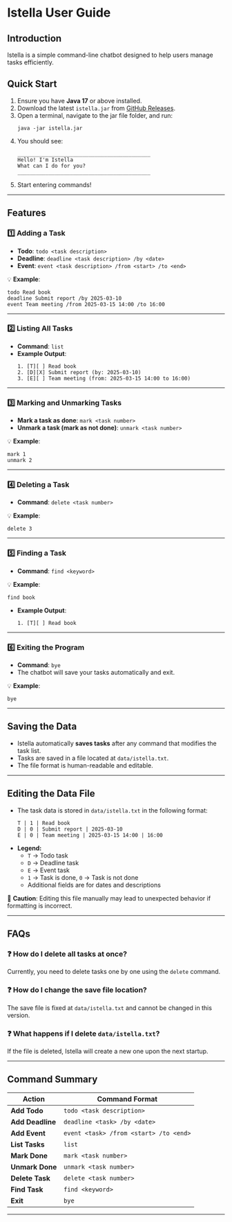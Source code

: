 # Istella User Guide

## **Introduction**
Istella is a simple command-line chatbot designed to help users manage tasks efficiently.

## **Quick Start**
1. Ensure you have **Java 17** or above installed.
2. Download the latest `istella.jar` from [GitHub Releases](https://github.com/gu0y1/ip/releases).
3. Open a terminal, navigate to the jar file folder, and run:
   ```
   java -jar istella.jar
   ```
4. You should see:
   ```
   ___________________________________________
   Hello! I'm Istella
   What can I do for you?
   ___________________________________________
   ```
5. Start entering commands!

---

## **Features**
### **1️⃣ Adding a Task**
- **Todo**: `todo <task description>`
- **Deadline**: `deadline <task description> /by <date>`
- **Event**: `event <task description> /from <start> /to <end>`

💡 **Example**:
```
todo Read book
deadline Submit report /by 2025-03-10
event Team meeting /from 2025-03-15 14:00 /to 16:00
```

---

### **2️⃣ Listing All Tasks**
- **Command**: `list`
- **Example Output**:
  ```
  1. [T][ ] Read book
  2. [D][X] Submit report (by: 2025-03-10)
  3. [E][ ] Team meeting (from: 2025-03-15 14:00 to 16:00)
  ```

---

### **3️⃣ Marking and Unmarking Tasks**
- **Mark a task as done**: `mark <task number>`
- **Unmark a task (mark as not done)**: `unmark <task number>`

💡 **Example**:
```
mark 1
unmark 2
```

---

### **4️⃣ Deleting a Task**
- **Command**: `delete <task number>`

💡 **Example**:
```
delete 3
```

---

### **5️⃣ Finding a Task**
- **Command**: `find <keyword>`

💡 **Example**:
```
find book
```
- **Example Output**:
  ```
  1. [T][ ] Read book
  ```

---

### **6️⃣ Exiting the Program**
- **Command**: `bye`
- The chatbot will save your tasks automatically and exit.

💡 **Example**:
```
bye
```

---

## **Saving the Data**
- Istella automatically **saves tasks** after any command that modifies the task list.
- Tasks are saved in a file located at `data/istella.txt`.
- The file format is human-readable and editable.

---

## **Editing the Data File**
- The task data is stored in `data/istella.txt` in the following format:
  ```
  T | 1 | Read book
  D | 0 | Submit report | 2025-03-10
  E | 0 | Team meeting | 2025-03-15 14:00 | 16:00
  ```
- **Legend:**
  - `T` → Todo task
  - `D` → Deadline task
  - `E` → Event task
  - `1` → Task is done, `0` → Task is not done
  - Additional fields are for dates and descriptions

🔹 **Caution**: Editing this file manually may lead to unexpected behavior if formatting is incorrect.

---

## **FAQs**
### ❓ How do I delete all tasks at once?
Currently, you need to delete tasks one by one using the `delete` command.

### ❓ How do I change the save file location?
The save file is fixed at `data/istella.txt` and cannot be changed in this version.

### ❓ What happens if I delete `data/istella.txt`?
If the file is deleted, Istella will create a new one upon the next startup.

---


## **Command Summary**
| **Action**    | **Command Format**                 |
|--------------|----------------------------------|
| **Add Todo** | `todo <task description>`        |
| **Add Deadline** | `deadline <task> /by <date>` |
| **Add Event** | `event <task> /from <start> /to <end>` |
| **List Tasks** | `list` |
| **Mark Done** | `mark <task number>` |
| **Unmark Done** | `unmark <task number>` |
| **Delete Task** | `delete <task number>` |
| **Find Task** | `find <keyword>` |
| **Exit** | `bye` |

---

